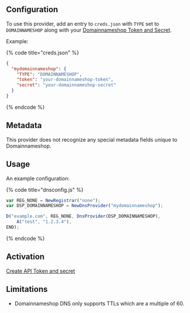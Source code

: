 ## Configuration

To use this provider, add an entry to `creds.json` with `TYPE` set to `DOMAINNAMESHOP`
along with your [Domainnameshop Token and Secret](https://www.domeneshop.no/admin?view=api).

Example:

{% code title="creds.json" %}
```json
{
  "mydomainnameshop": {
    "TYPE": "DOMAINNAMESHOP",
    "token": "your-domainnameshop-token",
    "secret": "your-domainnameshop-secret"
  }
}
```
{% endcode %}

## Metadata
This provider does not recognize any special metadata fields unique to Domainnameshop.

## Usage
An example configuration:

{% code title="dnsconfig.js" %}
```javascript
var REG_NONE = NewRegistrar("none");
var DSP_DOMAINNAMESHOP = NewDnsProvider("mydomainnameshop");

D("example.com", REG_NONE, DnsProvider(DSP_DOMAINNAMESHOP),
    A("test", "1.2.3.4"),
END);
```
{% endcode %}

## Activation
[Create API Token and secret](https://www.domeneshop.no/admin?view=api)

## Limitations

- Domainnameshop DNS only supports TTLs which are a multiple of 60.
